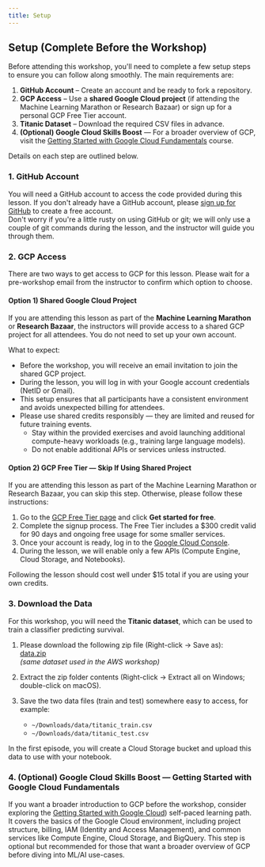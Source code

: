 ```yaml
---
title: Setup
---
```


## Setup (Complete Before the Workshop)

Before attending this workshop, you'll need to complete a few setup steps to ensure you can follow along smoothly. The main requirements are:

1. **GitHub Account** – Create an account and be ready to fork a repository.  
2. **GCP Access** – Use a **shared Google Cloud project** (if attending the Machine Learning Marathon or Research Bazaar) or sign up for a personal GCP Free Tier account.  
3. **Titanic Dataset** – Download the required CSV files in advance.  
6. **(Optional) Google Cloud Skills Boost** — For a broader overview of GCP, visit the [Getting Started with Google Cloud Fundamentals](https://www.cloudskillsboost.google/course_templates/62) course.

Details on each step are outlined below.

### 1. GitHub Account

You will need a GitHub account to access the code provided during this lesson. If you don't already have a GitHub account, please [sign up for GitHub](https://github.com/) to create a free account.  
Don't worry if you're a little rusty on using GitHub or git; we will only use a couple of git commands during the lesson, and the instructor will guide you through them.

### 2. GCP Access

There are two ways to get access to GCP for this lesson. Please wait for a pre-workshop email from the instructor to confirm which option to choose.

#### Option 1) Shared Google Cloud Project

If you are attending this lesson as part of the **Machine Learning Marathon** or **Research Bazaar**, the instructors will provide access to a shared GCP project for all attendees. You do not need to set up your own account.  

What to expect:
* Before the workshop, you will receive an email invitation to join the shared GCP project.  
* During the lesson, you will log in with your Google account credentials (NetID or Gmail).  
* This setup ensures that all participants have a consistent environment and avoids unexpected billing for attendees.  
* Please use shared credits responsibly — they are limited and reused for future training events.  
  * Stay within the provided exercises and avoid launching additional compute-heavy workloads (e.g., training large language models).  
  * Do not enable additional APIs or services unless instructed.

#### Option 2) GCP Free Tier — Skip If Using Shared Project

If you are attending this lesson as part of the Machine Learning Marathon or Research Bazaar, you can skip this step. Otherwise, please follow these instructions:

1. Go to the [GCP Free Tier page](https://cloud.google.com/free) and click **Get started for free**.  
2. Complete the signup process. The Free Tier includes a $300 credit valid for 90 days and ongoing free usage for some smaller services.  
3. Once your account is ready, log in to the [Google Cloud Console](https://console.cloud.google.com/).  
4. During the lesson, we will enable only a few APIs (Compute Engine, Cloud Storage, and Notebooks).  

Following the lesson should cost well under $15 total if you are using your own credits.

### 3. Download the Data

For this workshop, you will need the **Titanic dataset**, which can be used to train a classifier predicting survival.

1. Please download the following zip file (Right-click → Save as):  
   [data.zip](https://raw.githubusercontent.com/qualiaMachine/Intro_GCP_for_ML/main/data/data.zip)  
   *(same dataset used in the AWS workshop)*  

2. Extract the zip folder contents (Right-click → Extract all on Windows; double-click on macOS).  

3. Save the two data files (train and test) somewhere easy to access, for example:  
   - `~/Downloads/data/titanic_train.csv`  
   - `~/Downloads/data/titanic_test.csv`  

In the first episode, you will create a Cloud Storage bucket and upload this data to use with your notebook.

### 4. (Optional) Google Cloud Skills Boost — Getting Started with Google Cloud Fundamentals

If you want a broader introduction to GCP before the workshop, consider exploring the [Getting Started with Google Cloud](https://www.cloudskillsboost.google/paths/8)) self-paced learning path. It covers the basics of the Google Cloud environment, including project structure, billing, IAM (Identity and Access Management), and common services like Compute Engine, Cloud Storage, and BigQuery. This step is optional but recommended for those that want a broader overview of GCP before diving into ML/AI use-cases.
